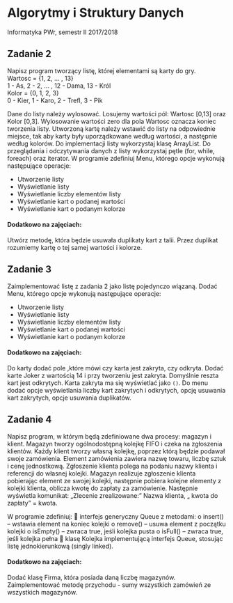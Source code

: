 # Algorytmy i Struktury Danych
Informatyka PWr, semestr II 2017/2018

## Zadanie 2
Napisz program tworzący listę, której elementami są karty do gry. <br>
Wartosc = {1, 2, ... , 13} <br>
1 - As, 2 - 2, ... , 12 - Dama, 13 - Król <br>
Kolor = {0, 1, 2, 3} <br>
0 - Kier, 1 - Karo, 2 - Trefl, 3 - Pik

Dane do listy należy wylosować. Losujemy wartości pól: Wartosc [0,13] oraz Kolor
[0,3]. Wylosowanie wartości zero dla pola Wartosc oznacza koniec tworzenia listy.
Utworzoną kartę należy wstawić do listy na odpowiednie miejsce, tak aby karty były
uporządkowane według wartości, a następnie według kolorów. Do implementacji listy
wykorzystaj klasę ArrayList. Do przeglądania i odczytywania danych z listy wykorzystaj
pętle (for, while, foreach) oraz iterator. W programie zdefiniuj Menu, którego
opcje wykonują następujące operacje:

<ul>
    <li>Utworzenie listy</li>
    <li>Wyświetlanie listy</li>
    <li>Wyświetlanie liczby elementów listy</li>
    <li>Wyświetlanie kart o podanej wartości</li>
    <li>Wyświetlanie kart o podanym kolorze</li>
</ul>

#### Dodatkowo na zajęciach:
Utwórz metodę, która będzie usuwała duplikaty kart z talii. Przez duplikat rozumiemy
kartę o tej samej wartości i kolorze.

## Zadanie 3
Zaimplementować listę z zadania 2 jako listę pojedynczo wiązaną. 
Dodać Menu, którego opcje wykonują następujące operacje:
<ul>
    <li>Utworzenie listy</li>
    <li>Wyświetlanie listy</li>
    <li>Wyświetlanie liczby elementów listy</li>
    <li>Wyświetlanie kart o podanej wartości</li>
    <li>Wyświetlanie kart o podanym kolorze</li>
</ul>

#### Dodatkowo na zajęciach:
Do karty dodać pole ,które mówi czy karta jest zakryta, czy odkryta. Dodać karte Joker 
z wartością 14 i przy tworzeniu jest zakryta. Domyślnie reszta kart jest odkrytych. Karta 
zakryta ma się wyświetlać jako `()`. Do menu dodać opcje wyświetlania liczby kart zakrytych 
i odkrytych, opcję usuwania kart zakrytych, opcje usuwania duplikatów.

## Zadanie 4
Napisz program, w którym będą zdefiniowane dwa procesy: magazyn i klient. Magazyn
tworzy ogólnodostępną kolejkę FIFO i czeka na zgłoszenia klientów.
Każdy klient tworzy własną kolejkę, poprzez którą będzie podawał swoje zamówienia.
Element zamówienia zawiera nazwę towaru, liczbę sztuk i cenę jednostkową. Zgłoszenie
klienta polega na podaniu nazwy klienta i referencji do własnej kolejki.
Magazyn realizuje zgłoszenie klienta pobierając element ze swojej kolejki, następnie pobiera
kolejne elementy z kolejki klienta, oblicza kwotę do zapłaty za zamówienie. Następnie
wyświetla komunikat: „Zlecenie zrealizowane:” Nazwa klienta, „ kwota do zapłaty” = kwota.

W programie zdefiniuj:
 interfejs generyczny Queue z metodami:
o insert()
– wstawia element na koniec kolejki
o remove()
– usuwa element z początku kolejki
o isEmpty()
– zwraca true, jeśli kolejka pusta
o isFull()
– zwraca true, jeśli kolejka pełna
 klasę Kolejka implementującą interfejs Queue, stosując listę jednokierunkową (singly
linked).

#### Dodatkowo na zajęciach:
Dodać klasę Firma, która posiada daną liczbę magazynów. Zaimplementować metodę przychodu - 
sumy wszystkich zamówień ze wszystkich magazynów.